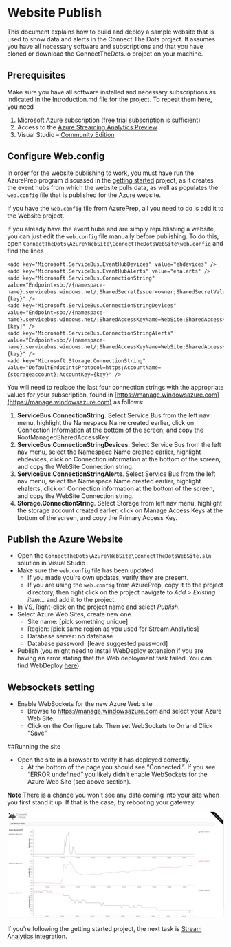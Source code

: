 # Website Publish #
This document explains how to build and deploy a sample website that is used to show data and alerts in the Connect The Dots project. It assumes you have all necessary software and subscriptions and that you have cloned or download the ConnectTheDots.io project on your machine.

## Prerequisites ##

Make sure you have all software installed and necessary subscriptions as indicated in the Introduction.md file for the project. To repeat them here, you need

1. Microsoft Azure subscription ([free trial subscription](http://azure.microsoft.com/en-us/pricing/free-trial/) is sufficient)
1. Access to the [Azure Streaming Analytics Preview](https://account.windowsazure.com/PreviewFeatures)
1. Visual Studio – [Community Edition](http://www.visualstudio.com/downloads/download-visual-studio-vs)

## Configure Web.config
In order for the website publishing to work, you must have run the AzurePrep program discussed in the [getting started](../../GettingStarted.md) project, as it creates the event hubs from which the website pulls data, as well as populates the `web.config` file that is published for the Azure website.

If you have the `web.config` file from AzurePrep, all you need to do is add it to the Website project.

If you already have the event hubs and are simply republishing a website, you can just edit the `web.config` file manually before publishing. To do this, open `ConnectTheDots\Azure\WebSite\ConnectTheDotsWebSite\web.config` and find the lines

    <add key="Microsoft.ServiceBus.EventHubDevices" value="ehdevices" />
    <add key="Microsoft.ServiceBus.EventHubAlerts" value="ehalerts" />
    <add key="Microsoft.ServiceBus.ConnectionString" value="Endpoint=sb://{namespace-name}.servicebus.windows.net/;SharedSecretIssuer=owner;SharedSecretValue={key}" />
    <add key="Microsoft.ServiceBus.ConnectionStringDevices" value="Endpoint=sb://{namespace-name}.servicebus.windows.net/;SharedAccessKeyName=WebSite;SharedAccessKey={key}" />
    <add key="Microsoft.ServiceBus.ConnectionStringAlerts" value="Endpoint=sb://{namespace-name}.servicebus.windows.net/;SharedAccessKeyName=WebSite;SharedAccessKey={key}" />
    <add key="Microsoft.Storage.ConnectionString" value="DefaultEndpointsProtocol=https;AccountName={storageaccount};AccountKey={key}" />

You will need to replace the last four connection strings with the appropriate values for your subscription, found in [https://manage.windowsazure.com](https://manage.windowsazure.com) as follows:

1. **ServiceBus.ConnectionString**. Select Service Bus from the left nav menu, highlight the Namespace Name created earlier, click on Connection Information at the bottom of the screen, and copy the RootManagedSharedAccessKey.
2. **ServiceBus.ConnectionStringDevices**. Select Service Bus from the left nav menu, select the Namespace Name created earlier, highlight ehdevices, click on Connection information at the bottom of the screen, and copy the WebSite Connection string.
3. **ServiceBus.ConnectionStringAlerts**. Select Service Bus from the left nav menu, select the Namespace Name created earlier, highlight ehalerts, click on Connection information at the bottom of the screen, and copy the WebSite Connection string.
4. **Storage.ConnectionString**. Select Storage from left nav menu, highlight the storage account created earlier, click on Manage Access Keys at the bottom of the screen, and copy the Primary Access Key.

## Publish the Azure Website ##

* Open the `ConnectTheDots\Azure\WebSite\ConnectTheDotsWebSite.sln` solution in Visual Studio
* Make sure the `web.config` file has been updated
	* If you made you're own updates, verify they are present.
	* If you are using the `web.config` from AzurePrep, copy it to the project directory, then right click on the project navigate to *Add > Existing item...* and add it to the project.
* In VS, Right-click on the project name and select *Publish*.
* Select Azure Web Sites, create new one. 
    * Site name: [pick something unique]
    * Region: [pick same region as you used for Stream Analytics]
    * Database server: no database
    * Database password: [leave suggested password]
* Publish (you might need to install WebDeploy extension if you are having an error stating that the Web deployment task failed. You can find WebDeploy [here](http://www.iis.net/downloads/microsoft/web-deploy)).

## Websockets setting ##
* Enable WebSockets for the new Azure Web site
    * Browse to https://manage.windowsazure.com and select your Azure Web Site.
    * Click on the Configure tab. Then set WebSockets to On and Click "Save"
	
##Running the site
* Open the site in a browser to verify it has deployed correctly. 
    * At the bottom of the page you should see “Connected.”. If you see “ERROR undefined” you likely didn’t enable WebSockets for the Azure Web Site (see above section).

**Note** There is a chance you won't see any data coming into your site when you first stand it up.  If that is the case, try rebooting your gateway.

![](WebsiteRunning.jpg)

If you're following the getting started project, the next task is [Stream Analytics integration](https://github.com/tanchunsiong/Custom-Connect-The-Dots---Public/blob/master/StreamAnalyticsQueries/SA_setup.md).
